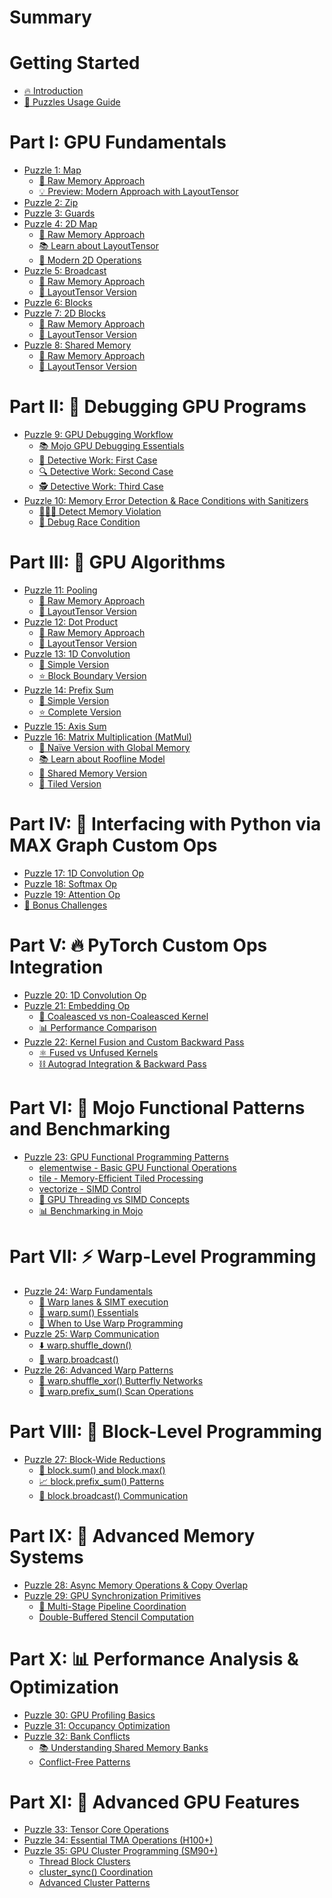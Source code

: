# Summary

# Getting Started
- [🔥 Introduction](./introduction.md)
- [🧭 Puzzles Usage Guide](./howto.md)

# Part I: GPU Fundamentals
- [Puzzle 1: Map](./puzzle_01/puzzle_01.md)
  - [🔰 Raw Memory Approach](./puzzle_01/raw.md)
  - [💡 Preview: Modern Approach with LayoutTensor](./puzzle_01/layout_tensor_preview.md)
- [Puzzle 2: Zip](./puzzle_02/puzzle_02.md)
- [Puzzle 3: Guards](./puzzle_03/puzzle_03.md)
- [Puzzle 4: 2D Map](./puzzle_04/puzzle_04.md)
  - [🔰 Raw Memory Approach](./puzzle_04/raw.md)
  - [📚 Learn about LayoutTensor](./puzzle_04/introduction_layout_tensor.md)
  - [🚀 Modern 2D Operations](./puzzle_04/layout_tensor.md)
- [Puzzle 5: Broadcast](./puzzle_05/puzzle_05.md)
  - [🔰 Raw Memory Approach](./puzzle_05/raw.md)
  - [📐 LayoutTensor Version](./puzzle_05/layout_tensor.md)
- [Puzzle 6: Blocks](./puzzle_06/puzzle_06.md)
- [Puzzle 7: 2D Blocks](./puzzle_07/puzzle_07.md)
  - [🔰 Raw Memory Approach](./puzzle_07/raw.md)
  - [📐 LayoutTensor Version](./puzzle_07/layout_tensor.md)
- [Puzzle 8: Shared Memory](./puzzle_08/puzzle_08.md)
  - [🔰 Raw Memory Approach](./puzzle_08/raw.md)
  - [📐 LayoutTensor Version](./puzzle_08/layout_tensor.md)

# Part II: 🐞 Debugging GPU Programs
- [Puzzle 9: GPU Debugging Workflow](./puzzle_09/puzzle_09.md)
  - [📚 Mojo GPU Debugging Essentials](./puzzle_09/essentials.md)
  - [🧐 Detective Work: First Case](./puzzle_09/first_case.md)
  - [🔍 Detective Work: Second Case](./puzzle_09/second_case.md)
  - [🕵 Detective Work: Third Case](./puzzle_09/third_case.md)
- [Puzzle 10: Memory Error Detection & Race Conditions with Sanitizers](./puzzle_10/puzzle_10.md)
  - [👮🏼‍♂️ Detect Memory Violation](./puzzle_10/memcheck.md)
  - [🏁 Debug Race Condition](./puzzle_10/racecheck.md)

# Part III: 🧮 GPU Algorithms
- [Puzzle 11: Pooling](./puzzle_11/puzzle_11.md)
  - [🔰 Raw Memory Approach](./puzzle_11/raw.md)
  - [📐 LayoutTensor Version](./puzzle_11/layout_tensor.md)
- [Puzzle 12: Dot Product](./puzzle_12/puzzle_12.md)
  - [🔰 Raw Memory Approach](./puzzle_12/raw.md)
  - [📐 LayoutTensor Version](./puzzle_12/layout_tensor.md)
- [Puzzle 13: 1D Convolution](./puzzle_13/puzzle_13.md)
  - [🔰 Simple Version](./puzzle_13/simple.md)
  - [⭐ Block Boundary Version](./puzzle_13/block_boundary.md)
- [Puzzle 14: Prefix Sum](./puzzle_14/puzzle_14.md)
  - [🔰 Simple Version](./puzzle_14/simple.md)
  - [⭐ Complete Version](./puzzle_14/complete.md)
- [Puzzle 15: Axis Sum](./puzzle_15/puzzle_15.md)
- [Puzzle 16: Matrix Multiplication (MatMul)](./puzzle_16/puzzle_16.md)
    - [🔰 Naïve Version with Global Memory](./puzzle_16/naïve.md)
    - [📚 Learn about Roofline Model](./puzzle_16/roofline.md)
    - [🤝 Shared Memory Version](./puzzle_16/shared_memory.md)
    - [📐 Tiled Version](./puzzle_16/tiled.md)

# Part IV: 🐍 Interfacing with Python via MAX Graph Custom Ops
- [Puzzle 17: 1D Convolution Op](./puzzle_17/puzzle_17.md)
- [Puzzle 18: Softmax Op](./puzzle_18/puzzle_18.md)
- [Puzzle 19: Attention Op](./puzzle_19/puzzle_19.md)
- [🎯 Bonus Challenges](./bonuses/part4.md)

# Part V: 🔥 PyTorch Custom Ops Integration
- [Puzzle 20: 1D Convolution Op](./puzzle_20/puzzle_20.md)
- [Puzzle 21: Embedding Op](./puzzle_21/puzzle_21.md)
  - [🔰 Coaleasced vs non-Coaleasced Kernel](./puzzle_21/simple_embedding_kernel.md)
  - [📊 Performance Comparison](./puzzle_21/performance.md)
- [Puzzle 22: Kernel Fusion and Custom Backward Pass](./puzzle_22/puzzle_22.md)
  - [⚛️ Fused vs Unfused Kernels](./puzzle_22/forward_pass.md)
  - [⛓️ Autograd Integration & Backward Pass](./puzzle_22/backward_pass.md)

# Part VI: 🌊 Mojo Functional Patterns and Benchmarking
- [Puzzle 23: GPU Functional Programming Patterns](./puzzle_23/puzzle_23.md)
  - [elementwise - Basic GPU Functional Operations](./puzzle_23/elementwise.md)
  - [tile - Memory-Efficient Tiled Processing](./puzzle_23/tile.md)
  - [vectorize - SIMD Control](./puzzle_23/vectorize.md)
  - [🧠 GPU Threading vs SIMD Concepts](./puzzle_23/gpu-thread-vs-simd.md)
  - [📊 Benchmarking in Mojo](./puzzle_23/benchmarking.md)

# Part VII: ⚡ Warp-Level Programming
- [Puzzle 24: Warp Fundamentals](./puzzle_24/puzzle_24.md)
  - [🧠 Warp lanes & SIMT execution](./puzzle_24/warp_simt.md)
  - [🔰 warp.sum() Essentials](./puzzle_24/warp_sum.md)
  - [🤔 When to Use Warp Programming](./puzzle_24/warp_extra.md)
- [Puzzle 25: Warp Communication](./puzzle_25/puzzle_25.md)
  - [⬇️ warp.shuffle_down()](./puzzle_25/warp_shuffle_down.md)
  - [📢 warp.broadcast()](./puzzle_25/warp_broadcast.md)
- [Puzzle 26: Advanced Warp Patterns](./puzzle_26/puzzle_26.md)
  - [🦋 warp.shuffle_xor() Butterfly Networks](./puzzle_26/warp_shuffle_xor.md)
  - [🔢 warp.prefix_sum() Scan Operations](./puzzle_26/warp_prefix_sum.md)

# Part VIII: 🧱 Block-Level Programming
- [Puzzle 27: Block-Wide Reductions]()
  - [🔰 block.sum() and block.max()]()
  - [📈 block.prefix_sum() Patterns]()
  - [📡 block.broadcast() Communication]()

# Part IX: 🧠 Advanced Memory Systems
- [Puzzle 28: Async Memory Operations & Copy Overlap](./puzzle_28/puzzle_28.md)
- [Puzzle 29: GPU Synchronization Primitives](./puzzle_29/puzzle_29.md)
  - [📶 Multi-Stage Pipeline Coordination](./puzzle_29/barrier.md)
  - [Double-Buffered Stencil Computation](./puzzle_29/memory_barrier.md)

# Part X: 📊 Performance Analysis & Optimization
- [Puzzle 30: GPU Profiling Basics]()
- [Puzzle 31: Occupancy Optimization]()
- [Puzzle 32: Bank Conflicts]()
  - [📚 Understanding Shared Memory Banks]()
  - [Conflict-Free Patterns]()

# Part XI: 🚀 Advanced GPU Features
- [Puzzle 33: Tensor Core Operations]()
- [Puzzle 34: Essential TMA Operations (H100+)]()
- [Puzzle 35: GPU Cluster Programming (SM90+)]()
  - [Thread Block Clusters]()
  - [cluster_sync() Coordination]()
  - [Advanced Cluster Patterns]()
